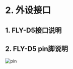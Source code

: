 # 2. 外设接口

## 1. FLY-D5接口说明





## 2. FLY-D5 pin脚说明

![pin](../../images/boards/fly_d5/d5_pin.png)
